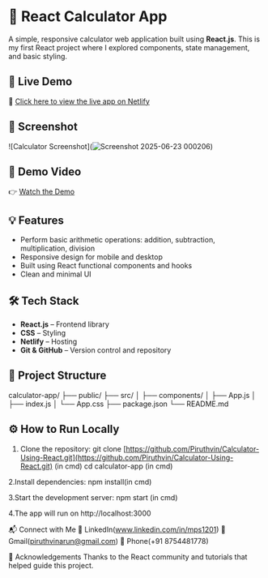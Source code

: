 # 🧮 React Calculator App

A simple, responsive calculator web application built using **React.js**. This is my first React project where I explored components, state management, and basic styling.

## 🚀 Live Demo

🔗 [Click here to view the live app on Netlify](https://calculator-react.netlify.app)

## 📸 Screenshot

![Calculator Screenshot](![Screenshot 2025-06-23 000206](https://github.com/user-attachments/assets/250e5977-f046-4c6e-b86a-eeb98c171373))

## 🎥 Demo Video

👉 [Watch the Demo](https://drive.google.com/file/d/163sM-aj3z70syB7Z363u8OxnYRycg6T-/view?usp=sharing)

## 💡 Features

- Perform basic arithmetic operations: addition, subtraction, multiplication, division
- Responsive design for mobile and desktop
- Built using React functional components and hooks
- Clean and minimal UI

## 🛠️ Tech Stack

- **React.js** – Frontend library
- **CSS** – Styling
- **Netlify** – Hosting
- **Git & GitHub** – Version control and repository

## 📁 Project Structure
calculator-app/
├── public/
├── src/
│ ├── components/
│ ├── App.js
│ ├── index.js
│ └── App.css
├── package.json
└── README.md

## ⚙️ How to Run Locally

1. Clone the repository:
   git clone [https://github.com/Piruthvin/Calculator-Using-React.git](https://github.com/Piruthvin/Calculator-Using-React.git)  (in cmd)
   cd calculator-app  (in cmd)
   
2.Install dependencies:
npm install(in cmd)

3.Start the development server:
npm start (in cmd)

4.The app will run on http://localhost:3000

📬 Connect with Me
🔗 LinkedIn(www.linkedin.com/in/mps1201)
🔗 Gmail(piruthvinarun@gmail.com)
🔗 Phone(+91 8754481778)

🙌 Acknowledgements
Thanks to the React community and tutorials that helped guide this project.
